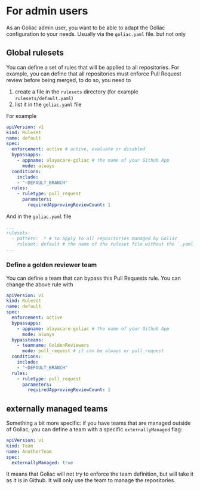 # For admin users

As an Goliac admin user, you want to be able to adapt the Goliac configuration to your needs. Usually via the `goliac.yaml` file. but not only

## Global rulesets

You can define a set of rules that will be applied to all repositories. For example, you can define that all repositories must enforce Pull Request review before being merged, to do so, you need to

1. create a file in the `rulesets` directory (for example `rulesets/default.yaml`)
2. list it in the `goliac.yaml` file

For example 

```yaml
apiVersion: v1
kind: Ruleset
name: default
spec:
  enforcement: active # active, evaluate or disabled
  bypassapps:
    - appname: alayacare-goliac # the name of your Github App
      mode: always
  conditions:
    include: 
    - "~DEFAULT_BRANCH"
  rules:
    - ruletype: pull_request
      parameters:
        requiredApprovingReviewCount: 1
```

And in the `goliac.yaml` file

```yaml
...
rulesets:
  - pattern: .* # to apply to all repositories managed by Goliac
    ruleset: default # the name of the ruleset file without the `.yaml` extension
...
```

### Define a golden reviewer team

You can define a team that can bypass this Pull Requests rule. You can change the above rule with


```yaml
apiVersion: v1
kind: Ruleset
name: default
spec:
  enforcement: active
  bypassapps:
    - appname: alayacare-goliac # the name of your Github App
      mode: always
  bypassteams:
    - teamname: GoldenReviewers
      mode: pull_request # it can be always or pull_request
  conditions:
    include: 
    - "~DEFAULT_BRANCH"
  rules:
    - ruletype: pull_request
      parameters:
        requiredApprovingReviewCount: 1
```

## externally managed teams

Something a bit more specific: if you have teams that are managed outside of Goliac, you can define a team with a specific `externallyManaged` flag:

```yaml
apiVersion: v1
kind: Team
name: AnotherTeam
spec:
  externallyManaged: true
```

It means that Goliac will not try to enforce the team definition, but will take it as it is in Github. It will only use the team to manage the repositories.

